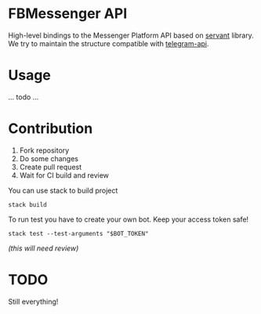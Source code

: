 # FBMessenger API

High-level bindings to the Messenger Platform API based on [servant](https://haskell-servant.github.io/) library. We try to maintain the structure compatible with [telegram-api](https://github.com/klappvisor/haskell-telegram-api).

# Usage

... todo ...

# Contribution

1. Fork repository
2. Do some changes
3. Create pull request
4. Wait for CI build and review

You can use stack to build project

    stack build

To run test you have to create your own bot. Keep your access token safe!

    stack test --test-arguments "$BOT_TOKEN"

_(this will need review)_

# TODO

Still everything!

